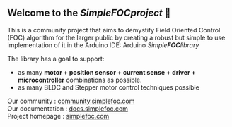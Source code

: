 ## Welcome to the *Simple**FOC**project* :tada:

This is a community project that aims to demystify Field Oriented Control (FOC) algorithm for the larger public by creating a robust but simple to use implementation of it in the Arduino IDE: Arduino *Simple**FOC**library*

The library has a goal to support:
- as many **motor + position sensor + current sense + driver + microcontroller** combinations as possible.
- as many BLDC and Stepper motor control techniques possible

Our community : [community.simplefoc.com](https://community.simplefoc.com)<br>
Our documentation : [docs.simplefoc.com](https://docs.simplefoc.com)<br>
Project homepage : [simplefoc.com](https://simplefoc.com)<br>
